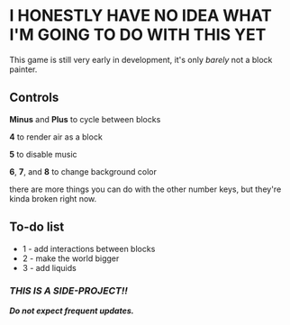 # I HONESTLY HAVE NO IDEA WHAT I'M GOING TO DO WITH THIS YET

This game is still very early in development, it's only *barely* not a block painter.

## Controls

**Minus** and **Plus** to cycle between blocks

**4** to render air as a block

**5** to disable music

**6**, **7**, and **8** to change background color

there are more things you can do with the other number keys, but they're kinda broken right now.

## To-do list

* 1 - add interactions between blocks
* 2 - make the world bigger
* 3 - add liquids


### ***THIS IS A SIDE-PROJECT!!***

***Do not expect frequent updates.***
